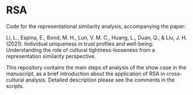 # RSA

Code for the representational similarity analysis, accompanying the paper:

Li, L., Espina, E., Bond, M. H., Lun, V. M. C., Huang, L., Duan, Q., & Liu, J. H. (2021). Individual uniqueness in trust profiles and well-being: Understanding the role of cultural tightness-looseness from a representation similarity perspective.

This repository contains the main steps of analysis of the show case in the manuscript, as a brief introduction about the application of RSA in cross-cultural analysis. 
Detailed description please see the comments in the scripts. 

